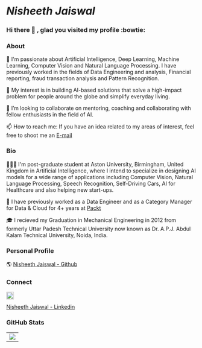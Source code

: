 # *Nisheeth Jaiswal*

### Hi there 👋 , glad you visited my profile :bowtie: 

<!--
**nisheethjaiswal/nisheethjaiswal** is a ✨ _special_ ✨ repository because its `README.md` (this file) appears on your GitHub profile.

Here are some ideas to get you started:

- 🔭 I’m currently working on ...
- 🌱 I’m currently learning ...
- 👯 I’m looking to collaborate on ...
- 🤔 I’m looking for help with ...
- 💬 Ask me about ...
- 📫 How to reach me: ...
- 😄 Pronouns: ...
- ⚡ Fun fact: ...
-->


### About

🔭  I'm passionate about Artificial Intelligence, Deep Learning, Machine Learning, Computer Vision and Natural Language Processing. 
I have previously worked in the fields of Data Engineering and analysis, Financial reporting, fraud transaction analysis and Pattern Recognition. 

🌱  My interest is in building AI-based solutions that solve a high-impact problem for people around the globe and simplify everyday living.

👯  I’m looking to collaborate on mentoring, coaching and collaborating with fellow enthusiasts in the field of AI.

📫  How to reach me: If you have an idea related to my areas of interest, feel free to shoot me an [E-mail](nisheeth.jaiswal2013@gmail.com) 

### Bio

👨🏻‍💻 I'm post-graduate student at Aston University, Birmingham, United Kingdom in Artificial Intelligence, where I intend to specialize in designing AI models for a wide range of applications including Computer Vision, Natural Language Processing, Speech Recognition, Self-Driving Cars, AI for Healthcare and also helping new start-ups.

🌱 I have previously worked as a Data Engineer and as a Category Manager for Data & Cloud for 4+ years at [Packt](https://www.packt.com) 

🎓 I recieved my Graduation in Mechanical Engineering in 2012 from formerly Uttar Padesh Technical University now known as Dr. A.P.J. Abdul Kalam Technical University, Noida, India.

### Personal Profile

🌎  [Nisheeth Jaiswal - Github](https://github.com/nisheethjaiswal)

### Connect

<a href="https://linkedin.com/in/nisheethjaiswal/">
  <img align="left" alt="Nisheeth Jaiswal's LinkedIn" width="20px" height="20px" src="https://cdn.icon-icons.com/icons2/1753/PNG/512/iconfinder-social-media-applications-14linkedin-4102586_113786.png" />
</a>
<br/>  

[Nisheeth Jaiswal - Linkedin](https://linkedin.com/in/nisheethjaiswal/)

### GitHub Stats

<table class="center" style="width:100%;">
  <tr>
    <td align="center">
  <img align="center" src="https://github-readme-stats.vercel.app/api?username=nisheethjaiswal&count_private=true&show_icons=true&theme=onedark&hide_border=true" />
  </tr>
</table>
